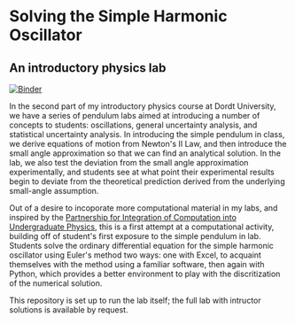 # Solving the Simple Harmonic Oscillator
## An introductory physics lab

[![Binder](https://mybinder.org/badge_logo.svg)](https://mybinder.org/v2/gh/hojasonn/SolvingSHOLab/HEAD)

In the second part of my introductory physics course at Dordt University, we have a series of pendulum labs aimed at introducing a number of concepts to students: oscillations, general uncertainty analysis, and statistical uncertainty analysis. In introducing the simple pendulum in class, we derive equations of motion from Newton's II Law, and then introduce the small angle approximation so that we can find an analytical solution. In the lab, we also test the deviation from the small angle approximation experimentally, and students see at what point their experimental results begin to deviate from the theoretical prediction derived from the underlying small-angle assumption.

Out of a desire to incoporate more computational material in my labs, and inspired by the [Partnership for Integration of Computation into Undergraduate Physics](https://www.compadre.org/PICUP/resources/), this is a first attempt at a computational activity, building off of student's first exposure to the simple pendulum in lab. Students solve the ordinary differential equation for the simple harmonic oscillator using Euler's method two ways: one with Excel, to acquaint themselves with the method using a familiar software, then again with Python, which provides a better environment to play with the discritization of the numerical solution. 

This repository is set up to run the lab itself; the full lab with intructor solutions is available by request.
